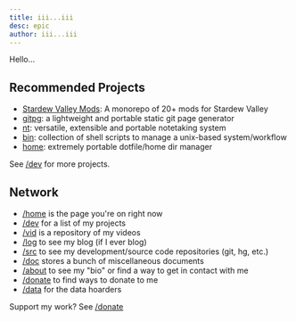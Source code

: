 ```yaml
---
title: iii...iii
desc: epic
author: iii...iii
---
```


Hello...

Recommended Projects
--------------------
* [Stardew Valley Mods](./dev/stardew-valley-mods.html): A monorepo of
  20+ mods for Stardew Valley
* [gitpg](./dev/gitpg.html): a lightweight and portable static git page generator
* [nt](./dev/nt.html): versatile, extensible and portable notetaking system
* [bin](./dev/bin.html): collection of shell scripts to manage a unix-based
  system/workflow
* [home](./dev/home.html): extremely portable dotfile/home dir manager

See [/dev](./dev/index.md) for more projects.

Network
-------
* [/home](./home/index.md) is the page you're on right now
* [/dev](./dev/index.md) for a list of my projects
* [/vid](./vid/index.md) is a repository of my videos
* [/log](./log/index.md) to see my blog (if I ever blog)
* [/src](./src/index.md) to see my development/source code repositories
  (git, hg, etc.)
* [/doc](./doc/index.md) stores a bunch of miscellaneous documents
* [/about](./about/index.md) to see my "bio" or find a way to get in
  contact with me
* [/donate](./donate/index.md) to find ways to donate to me
* [/data](./data/index.md) for the data hoarders

Support my work? See [/donate](./donate/index.md)
